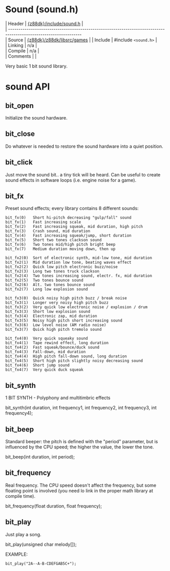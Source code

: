 # Sound (sound.h)

 | Header     | [{z88dk}/include/sound.h](https://raw.githubusercontent.com/z88dk/z88dk/master/include/sound.h)    |        
 | -----------------------------------------------------------------------------------------------------------------        
 | Source     | [{z88dk}/z88dk/libsrc/games](https://github.com/z88dk/z88dk/tree/master/libsrc/games/)                     |
 | Include    | #include `<sound.h>`             |                                                                            
 | Linking    | n/a                          |                                                                              
 | Compile    | n/a                          |                                                                              
 | Comments   |                              |                                                                              

Very basic 1 bit sound library.


# sound API


## bit_open

Initialize the sound hardware.


## bit_close

Do whatever is needed to restore the sound hardware into a quiet position.


## bit_click

Just move the sound bit.. a tiny tick will be heard.
Can be useful to create sound effects in software loops (i.e. engine noise for a game).



## bit_fx

Preset sound effects; every library contains 8 different sounds:
```
bit_fx(0)	Short hi-pitch decreasing "gulp/fall" sound
bit_fx(1)	Fast increasing scale
bit_fx(2)	Fast increasing squeak, mid duration, high pitch
bit_fx(3)	Crash sound, mid duration
bit_fx(4)	Fast increasing squeak/jump, short duration
bit_fx(5)	Short two tones clackson sound
bit_fx(6)	Two tones mid/high pitch bright beep
bit_fx(7)	Medium duration moving down, then up

bit_fx2(0)	Sort of electronic synth, mid-low tone, mid duration
bit_fx2(1)	Mid duration low tone, beating waves effect
bit_fx2(2)	Quick low pitch electronic buzz/noise
bit_fx2(3)	Long two tones truck clackson
bit_fx2(4)	Two tones increasing sound, electr. fx, mid duration
bit_fx2(5)	Two tones bounce sound
bit_fx2(6)	Alt. two tones bounce sound
bit_fx2(7)	Long low explosion sound

bit_fx3(0)	Quick noisy high pitch buzz / break noise
bit_fx3(1)	Longer very noisy high pitch buzz
bit_fx3(2)	Very quick low electronic noise / explosion / drum
bit_fx3(3)	Short low explosion sound
bit_fx3(4)	Electronic zap, mid duration
bit_fx3(5)	Noisy high pitch short increasing sound
bit_fx3(6)	Low level noise (AM radio noise)
bit_fx3(7)	Quick high pitch tremolo sound

bit_fx4(0)	Very quick squeaky sound
bit_fx4(1)	Tape rewind effect, long duration
bit_fx4(2)	Fast squeak/bounce/duck sound
bit_fx4(3)	Fall-down, mid duration
bit_fx4(4)	High pitch fall-down sound, long duration
bit_fx4(5)	Short high pitch slightly noisy decreasing sound
bit_fx4(6)	Short jump sound
bit_fx4(7)	Very quick duck squeak
```

## bit_synth

1 BIT SYNTH - Polyphony and multitimbric effects

bit_synth(int duration, int frequency1, int frequency2, int frequency3, int frequency4);


## bit_beep

Standard beeper: the pitch is defined with the "period" parameter, but is influenced by the CPU speed;
the higher the value, the lower the tone.

bit_beep(int duration, int period);



## bit_frequency

Real frequency.
The CPU speed doesn't affect the frequency, but some floating point is involved (you need lo link in the proper math library at compile time).

bit_frequency(float duration, float frequency);


## bit_play

Just play a song.

bit_play(unsigned char melody[]);


EXAMPLE:
```
bit_play("2A--A-B-CDEFGAB5C+");
```

